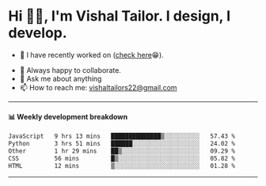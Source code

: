 # Hi 👋🏻, I'm Vishal Tailor. I design, I develop.

- 🔭 I have recently worked on ([check here](https://vishaltailor.com)😁).
<!-- - 🎦 Currently watching: JavaScript: The Hard Parts By Will Sentance. -->
- 👯 Always happy to collaborate.
- 💬 Ask me about anything
- 📫 How to reach me: <a href="mailto:vishaltailors22@gmail.com">vishaltailors22@gmail.com</a>

<hr /> 
<h4>📊 Weekly development breakdown</h4>
<!--START_SECTION:waka-->

```txt
JavaScript   9 hrs 13 mins   ██████████████▒░░░░░░░░░░   57.43 %
Python       3 hrs 51 mins   ██████░░░░░░░░░░░░░░░░░░░   24.02 %
Other        1 hr 29 mins    ██▒░░░░░░░░░░░░░░░░░░░░░░   09.29 %
CSS          56 mins         █▒░░░░░░░░░░░░░░░░░░░░░░░   05.82 %
HTML         12 mins         ▒░░░░░░░░░░░░░░░░░░░░░░░░   01.28 %
```

<!--END_SECTION:waka-->
<hr /> 

<!-- ![](./profile-3d-contrib/profile-green-animate.svg) -->
